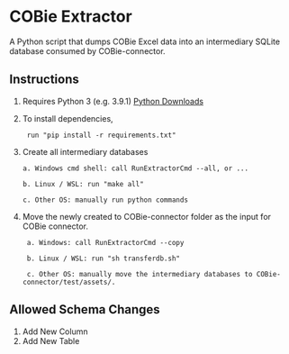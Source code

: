 # COBie Extractor

A Python script that dumps COBie Excel data into an intermediary SQLite database consumed by COBie-connector.

## Instructions

1. Requires Python 3 (e.g. 3.9.1) [Python Downloads](https://www.python.org/downloads/)
        
2. To install dependencies, 
        
        run "pip install -r requirements.txt" 

3.  Create all intermediary databases
        
        a. Windows cmd shell: call RunExtractorCmd --all, or ...

        b. Linux / WSL: run "make all"

        c. Other OS: manually run python commands

4. Move the newly created to COBie-connector folder as the input for COBie connector.

        a. Windows: call RunExtractorCmd --copy

        b. Linux / WSL: run "sh transferdb.sh"

        c. Other OS: manually move the intermediary databases to COBie-connector/test/assets/.

## Allowed Schema Changes

1. Add New Column
2. Add New Table
